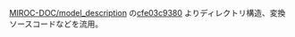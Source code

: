[MIROC-DOC/model_description](https://github.com/MIROC-DOC/model_description) の[cfe03c9380](https://github.com/MIROC-DOC/model_description/tree/cfe03c93800b5d94394bcca78042cc09e086463a)
よりディレクトリ構造、変換ソースコードなどを流用。
